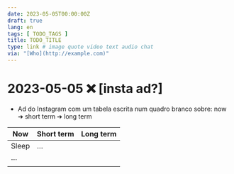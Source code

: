 ```yaml
---
date: 2023-05-05T00:00:00Z
draft: true
lang: en
tags: [ TODO_TAGS ]
title: TODO_TITLE
type: link # image quote video text audio chat
via: "[Who](http://example.com)"
---
```



# 2023-05-05 ❌ [insta ad?]

* Ad do Instagram com um tabela escrita num quadro branco sobre: now ➔ short term ➔ long term

|  **Now**<br/> | **Short term**<br/> | **Long term**<br/> |
|-----|-----|-----|
|  Sleep<br/> | …<br/> |  |
|  …<br/> |  |  |
|   |  |  |


